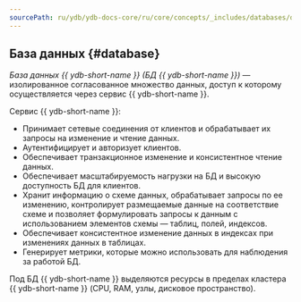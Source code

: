 ```yaml
---
sourcePath: ru/ydb/ydb-docs-core/ru/core/concepts/_includes/databases/database.md
---
```

## База данных {#database}

_База данных {{ ydb-short-name }} (БД {{ ydb-short-name }})_ — изолированное согласованное множество данных, доступ к которому осуществляется через сервис {{ ydb-short-name }}.

Сервис {{ ydb-short-name }}:

* Принимает сетевые соединения от клиентов и обрабатывает их запросы на изменение и чтение данных.
* Аутентифицирует и авторизует клиентов.
* Обеспечивает транзакционное изменение и консистентное чтение данных.
* Обеспечивает масштабируемость нагрузки на БД и высокую доступность БД для клиентов.
* Хранит информацию о схеме данных, обрабатывает запросы по ее изменению, контролирует размещаемые данные на соответствие схеме и позволяет формулировать запросы к данным с использованием элементов схемы — таблиц, полей, индексов.
* Обеспечивает консистентное изменение данных в индексах при изменениях данных в таблицах.
* Генерирует метрики, которые можно использовать для наблюдения за работой БД.

Под БД {{ ydb-short-name }} выделяются ресурсы в пределах кластера {{ ydb-short-name }} (CPU, RAM, узлы, дисковое пространство).
